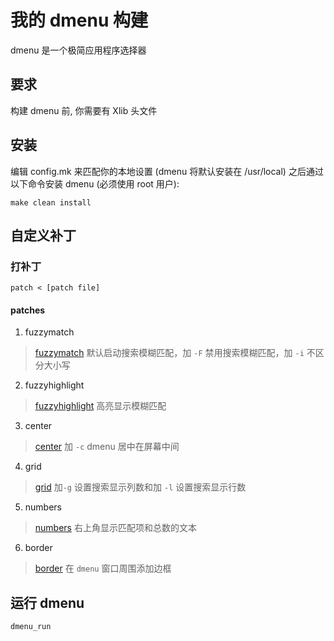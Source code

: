 # 我的 dmenu 构建

dmenu 是一个极简应用程序选择器

## 要求

构建 dmenu 前, 你需要有 Xlib 头文件

## 安装

编辑 config.mk 来匹配你的本地设置 (dmenu 将默认安装在 /usr/local)
之后通过以下命令安装 dmenu (必须使用 root 用户):

```shell
make clean install
```

## 自定义补丁

### 打补丁

```shell
patch < [patch file]
```

#### patches

1. fuzzymatch

> [fuzzymatch](https://tools.suckless.org/dmenu/patches/fuzzymatch/) 默认启动搜索模糊匹配，加 `-F` 禁用搜索模糊匹配，加 `-i` 不区分大小写

2. fuzzyhighlight

> [fuzzyhighlight](https://tools.suckless.org/dmenu/patches/fuzzyhighlight/) 高亮显示模糊匹配

3. center

> [center](https://tools.suckless.org/dmenu/patches/center/) 加 `-c` dmenu 居中在屏幕中间

4. grid

> [grid](https://tools.suckless.org/dmenu/patches/grid/) 加`-g` 设置搜索显示列数和加 `-l` 设置搜索显示行数

5. numbers

> [numbers](https://tools.suckless.org/dmenu/patches/numbers/) 右上角显示匹配项和总数的文本

6. border

> [border](https://tools.suckless.org/dmenu/patches/border/) 在 `dmenu` 窗口周围添加边框

## 运行 dmenu

```shell
dmenu_run
```
